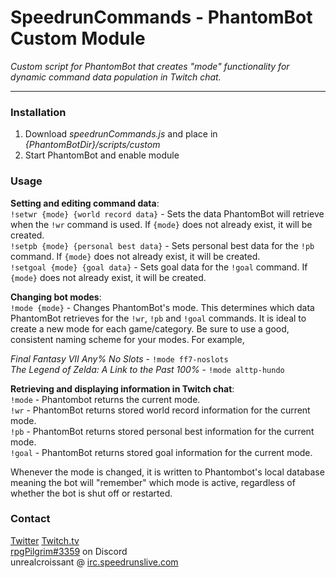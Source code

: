 # SpeedrunCommands - PhantomBot Custom Module

*Custom script for PhantomBot that creates "mode" functionality for dynamic command data population in Twitch chat.*  

---

### Installation  

1. Download *speedrunCommands.js* and place in *{PhantomBotDir}/scripts/custom*  
2. Start PhantomBot and enable module  

### Usage  

**Setting and editing command data**:  
`!setwr {mode} {world record data}` - Sets the data PhantomBot will retrieve when the `!wr` command is used. If `{mode}` does not already exist, it will be created.  
`!setpb {mode} {personal best data}` - Sets personal best data for the `!pb` command. If `{mode}` does not already exist, it will be created.    
`!setgoal {mode} {goal data}` - Sets goal data for the `!goal` command. If `{mode}` does not already exist, it will be created.  

**Changing bot modes**:  
`!mode {mode}` - Changes PhantomBot's mode. This determines which data PhantomBot retrieves for the `!wr`, `!pb` and `!goal` commands. It is ideal to create a new mode for each game/category. Be sure to use a good, consistent naming scheme for your modes. For example,  

*Final Fantasy VII Any% No Slots* - `!mode ff7-noslots`  
*The Legend of Zelda: A Link to the Past 100%* - `!mode alttp-hundo`  

**Retrieving and displaying information in Twitch chat**:  
`!mode` - Phantombot returns the current mode.  
`!wr` - PhantomBot returns stored world record information for the current mode.  
`!pb` - PhantomBot returns stored personal best information for the current mode.  
`!goal` - PhantomBot returns stored goal information for the current mode.  

Whenever the mode is changed, it is written to Phantombot's local database meaning the bot will "remember" which mode is active, regardless of whether the bot is shut off or restarted.

### Contact  
[Twitter](https://twitter.com/rpgpilgrim) 
[Twitch.tv](https://twitch.tv/rpgpilgrim)  
[rpgPilgrim#3359](https://discordapp.com/) on Discord  
unrealcroissant @ [irc.speedrunslive.com](http://www.speedrunslive.com/channel/)
